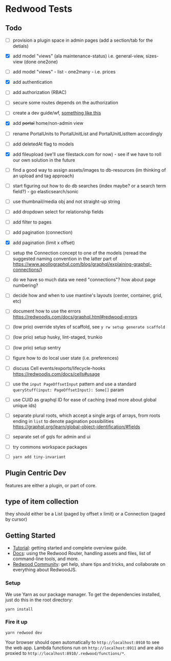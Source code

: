 # Redwood Tests

## Todo

- [ ] provision a plugin space in admin pages (add a section/tab for the detials)
- [x] add model "views" (ala maintenance-status) i.e. general-view, sizes-view (done one2one)
- [ ] add model "views" - list - one2many - i.e. prices
- [x] add authentication
- [ ] add authorization (RBAC)
- [ ] secure some routes depends on the authorization
- [ ] create a dev guide/wf, [something like this](https://github.com/echobind/bisonapp/blob/canary/docs/devWorkflow.md)
- [x] add ~~portal~~ home/non-admin view
- [ ] rename PortalUnits to PortalUnitList and PortalUnitListItem accordingly
- [ ] add deletedAt flag to models
- [x] add fileupload (we'll use filestack.com for now) - see if we have to roll our own solution in the future
- [ ] find a good way to assign assets/images to db-resources (im thinking of an upload and tag approach)
- [ ] start figuring out how to do db searches (index maybe? or a search term field?) - go elasticsearch/sonic
- [ ] use thumbnail/media obj and not straight-up string
- [ ] add dropdown select for relationship fields
- [ ] add filter to pages
- [ ] add pagination (connection)
- [x] add pagination (limit x offset)
- [ ] setup the Connection concept to one of the models (reread the suggested naming convention in the latter part of https://www.apollographql.com/blog/graphql/explaining-graphql-connections/)
- [ ] do we have so much data we need "connections"? how about page numbering?
- [ ] decide how and when to use mantine's layouts (center, container, grid, etc)
- [ ] document how to use the errors https://redwoodjs.com/docs/graphql.html#redwood-errors
- [ ] (low prio) override styles of scaffold, see `y rw setup generate scaffold`
- [ ] (low prio) setup husky, lint-staged, trunkio
- [ ] (low prio) setup sentry
- [ ] figure how to do local user state (i.e. preferences)
- [ ] discuss Cell events/exports/lifecycle-hooks https://redwoodjs.com/docs/cells#usage
- [ ] use the `input PageOffsetInput` pattern and use a standard `queryStuff(input: PageOffsetInput): Some[]` param
- [ ] use CUID as graphql ID for ease of caching (read more about global unique ids)
- [ ] separate plural roots, which accept a single args of arrays, from roots ending in `list` to denote pagination possibilities https://graphql.org/learn/global-object-identification/#fields
- [ ] separate set of gqls for admin and ui
- [ ] try commons workspace packages
- [ ] `yarn add tiny-invariant`


## Plugin Centric Dev

features are either a plugin, or part of core.

## type of item collection

they should either be a List (paged by offset x limit) or a Connection (paged by cursor)

## Getting Started

- [Tutorial](https://redwoodjs.com/tutorial/welcome-to-redwood): getting started and complete overview guide.
- [Docs](https://redwoodjs.com/docs/introduction): using the Redwood Router, handling assets and files, list of command-line tools, and more.
- [Redwood Community](https://community.redwoodjs.com): get help, share tips and tricks, and collaborate on everything about RedwoodJS.

### Setup

We use Yarn as our package manager. To get the dependencies installed, just do this in the root directory:

```terminal
yarn install
```

### Fire it up

```terminal
yarn redwood dev
```

Your browser should open automatically to `http://localhost:8910` to see the web app. Lambda functions run on `http://localhost:8911` and are also proxied to `http://localhost:8910/.redwood/functions/*`.
